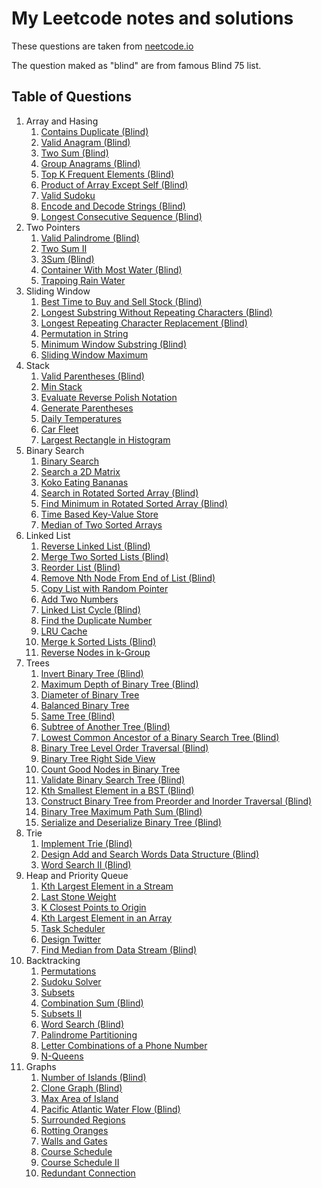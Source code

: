 # My Leetcode notes and solutions

These questions are taken from [neetcode.io](https://neetcode.io/)

The question maked as "blind" are from famous Blind 75 list.

## Table of Questions

1. Array and Hasing
    1. [Contains Duplicate (Blind)](./array-and-hashing/contains-duplicate.md)
    2. [Valid Anagram (Blind)](./array-and-hashing/valid-anagram.md)
    3. [Two Sum (Blind)](./array-and-hashing/two-sum.md)
    4. [Group Anagrams (Blind)](./array-and-hashing/two-sum.md)
    5. [Top K Frequent Elements (Blind)](./array-and-hashing/top-k-frequnt-elements.md)
    6. [Product of Array Except Self (Blind)](./array-and-hashing/product-of-array-except-self.md)
    7. [Valid Sudoku](./array-and-hashing/valid.sudoku.md)
    8. [Encode and Decode Strings (Blind)](./array-and-hashing/encode-decode-strings.md)
    9. [Longest Consecutive Sequence (Blind)](./array-and-hashing/longest-consecutive-sequence.md)
2. Two Pointers
    1. [Valid Palindrome (Blind)](./two-pointers/valid-palindrome.md)
    2. [Two Sum II](./two-pointers/two-sum-ii.md)
    3. [3Sum (Blind)](./two-pointers/3-sum.md)
    4. [Container With Most Water (Blind)](./two-pointers/container-with-most-water.md)
    5. [Trapping Rain Water](./two-pointers/trapping-rain-water.md)
3. Sliding Window
    1. [Best Time to Buy and Sell Stock (Blind)](./sliding-window/best-time-to-buy-and-sell-stock.md)
    2. [Longest Substring Without Repeating Characters (Blind)](./sliding-window/longest-substring-without-repeating-characters.md)
    3. [Longest Repeating Character Replacement (Blind)](./sliding-window/longest-repeating-character-replacement.md)
    4. [Permutation in String](./sliding-window/permutation-in-string.md)
    5. [Minimum Window Substring (Blind)](./sliding-window/minimum-window-substring.md)
    6. [Sliding Window Maximum](./sliding-window/sliding-window-maximum.md)
4. Stack
    1. [Valid Parentheses (Blind)](./stack/valid-parentheses.md)
    2. [Min Stack](./stack/min-stack.md)
    3. [Evaluate Reverse Polish Notation](./stack/evaluate-reverse-polish-notation.md)
    4. [Generate Parentheses](./stack/generate-parentheses.md)
    5. [Daily Temperatures](./stack/daily-temperatures.md)
    6. [Car Fleet](./stack/car-fleet.md)
    7. [Largest Rectangle in Histogram](./stack/largest-rectangle-in-histogram.md)
5. Binary Search
    1. [Binary Search](./binary-search/binary-search.md)
    2. [Search a 2D Matrix](./binary-search/search-a-2d-matrix.md)
    3. [Koko Eating Bananas](./binary-search/koko-eating-bananas.md)
    4. [Search in Rotated Sorted Array (Blind)](./binary-search/search-in-rotated-sorted-array.md)
    5. [Find Minimum in Rotated Sorted Array (Blind)](./binary-search/find-minimum-in-rotated-sorted-array.md)
    6. [Time Based Key-Value Store](./binary-search/time-based-key-value-store.md)
    7. [Median of Two Sorted Arrays](./binary-search/median-of-two-sorted-arrays.md)
6. Linked List
    1. [Reverse Linked List (Blind)](./linked-list/reverse-linked-list.md)
    2. [Merge Two Sorted Lists (Blind)](./linked-list/merge-two-sorted-lists.md)
    3. [Reorder List (Blind)](./linked-list/reorder-list.md)
    4. [Remove Nth Node From End of List (Blind)](./linked-list/remove-nth-node-from-end-of-list.md)
    5. [Copy List with Random Pointer](./linked-list/copy-list-with-random-pointer.md)
    6. [Add Two Numbers](./linked-list/add-two-numbers.md)
    7. [Linked List Cycle (Blind)](./linked-list/linked-list-cycle.md)
    8. [Find the Duplicate Number](./linked-list/find-the-duplicate-number.md)
    9. [LRU Cache](./linked-list/lru-cache.md)
    10. [Merge k Sorted Lists (Blind)](./linked-list/merge-k-sorted-lists.md)
    11. [Reverse Nodes in k-Group](./linked-list/reverse-nodes-in-k-group.md)
7. Trees
    1. [Invert Binary Tree (Blind)](./tree/invert-binary-tree.md)
    2. [Maximum Depth of Binary Tree (Blind)](./tree/maximum-depth-of-binary-tree.md)
    3. [Diameter of Binary Tree](./tree/diameter-of-binary-tree.md)
    4. [Balanced Binary Tree](./tree/balanced-binary-tree.md)
    5. [Same Tree (Blind)](./tree/same-tree.md)
    6. [Subtree of Another Tree (Blind)](./tree/subtree-of-another-tree.md)
    7. [Lowest Common Ancestor of a Binary Search Tree (Blind)](./tree/lowest-common-ancestor-of-a-binary-search-tree.md)
    8. [Binary Tree Level Order Traversal (Blind)](./tree/binary-tree-level-order-traversal.md)
    9. [Binary Tree Right Side View](./tree/binary-tree-right-side-view.md)
    10. [Count Good Nodes in Binary Tree](./tree/count-good-nodes-in-binary-tree.md)
    11. [Validate Binary Search Tree (Blind)](./tree/validate-binary-search-tree.md)
    12. [Kth Smallest Element in a BST (Blind)](./tree/kth-smallest-element-in-a-bst.md)
    12. [Construct Binary Tree from Preorder and Inorder Traversal (Blind)](./tree/construct-binary-tree-from-preorder-and-inorder-traversal.md)
    13. [Binary Tree Maximum Path Sum (Blind)](./tree/binary-tree-maximum-path-sum.md)
    14. [Serialize and Deserialize Binary Tree (Blind)](./tree/serialize-and-deserialize-binary-tree.md)
8. Trie
    1. [Implement Trie (Blind)](./trie/implement-trie.md)
    2. [Design Add and Search Words Data Structure (Blind)](./trie/design-add-and-search-words-data-structure.md)
    3. [Word Search II (Blind)](./trie/word-search-ii.md)
9. Heap and Priority Queue
    1. [Kth Largest Element in a Stream](./heap-and-priority-queue/kth-largest-element-in-a-stream.md)
    2. [Last Stone Weight](./heap-and-priority-queue/last-stone-weight.md)
    3. [K Closest Points to Origin](./heap-and-priority-queue/k-closest-points-to-origin.md)
    4. [Kth Largest Element in an Array](./heap-and-priority-queue/kth-largest-element-in-an-array.md)
    5. [Task Scheduler](./heap-and-priority-queue/task-scheduler.md)
    6. [Design Twitter](./heap-and-priority-queue/design-twitter.md)
    7. [Find Median from Data Stream (Blind)](./heap-and-priority-queue/find-median-from-data-stream.md)
10. Backtracking
    1. [Permutations](./backtracking/permutations.md)
    2. [Sudoku Solver](./backtracking/sudoku-solver.md)
    3. [Subsets](./backtracking/subsets.md)
    4. [Combination Sum (Blind)](./backtracking/combination-sum.md)
    5. [Subsets II](./backtracking/subsets-ii.md)
    6. [Word Search (Blind)](./backtracking/word-search.md)
    7. [Palindrome Partitioning](./backtracking/palindrome-partitioning.md)
    8. [Letter Combinations of a Phone Number](./backtracking/letter-combinations-of-a-phone-number.md)
    9. [N-Queens](./backtracking/n-queens.md)
11. Graphs
    1. [Number of Islands (Blind)](./graphs/number-of-islands.md)
    2. [Clone Graph (Blind)](./graphs/clone-graph.md)
    3. [Max Area of Island](./graphs/max-area-of-islands.md)
    4. [Pacific Atlantic Water Flow (Blind)](./graphs/pacific-atlantic-water-flow.md)
    5. [Surrounded Regions](./graphs/surrounded-regions.md)
    6. [Rotting Oranges](./graphs/rotting-oranges.md)
    7. [Walls and Gates](./graphs/walls-and-gates.md)
    8. [Course Schedule](./graphs/course-schedule.md)
    9. [Course Schedule II](./graphs/course-schedule-ii.md)
    10. [Redundant Connection](./graphs/redundant-connection.md)
